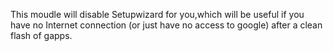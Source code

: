 This moudle will disable Setupwizard for you,which will be useful if you have no Internet connection (or just have no access to google) after a clean flash of gapps.
